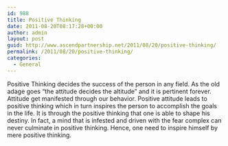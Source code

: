 ```yaml
---
id: 988
title: Positive Thinking
date: 2011-08-20T08:17:28+00:00
author: admin
layout: post
guid: http://www.ascendpartnership.net/2011/08/20/positive-thinking/
permalink: /2011/08/20/positive-thinking/
categories:
  - General
---
```

Positive Thinking decides the success of the person in any field. As the old adage goes &#8220;the attitude decides the altitude&#8221; and it is pertinent forever. Attitude get manifested through our behavior. Positive attitude leads to positive thinking which in turn inspires the person to accomplish the goals in the life. It is through the positive thinking that one is able to shape his destiny. In fact, a mind that is infested and driven with the fear complex can never culminate in positive thinking. Hence, one need to inspire himself by mere positive thinking.